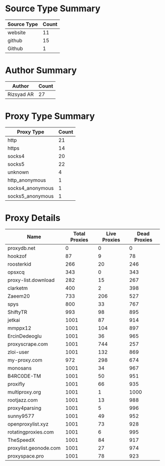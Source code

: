 # Source Type Summary

| Source Type | Count |
|-------------|-------|
| website | 11 |
| github | 15 |
| Github | 1 |


# Author Summary

| Author | Count |
|--------|-------|
| Rizsyad AR | 27 |


# Proxy Type Summary

| Proxy Type | Count |
|------------|-------|
| http | 21 |
| https | 14 |
| socks4 | 20 |
| socks5 | 22 |
| unknown | 4 |
| http_anonymous | 1 |
| socks4_anonymous | 1 |
| socks5_anonymous | 1 |


# Proxy Details

| Name | Total Proxies | Live Proxies | Dead Proxies |
|------|---------------|--------------|---------------|
| proxydb.net | 0 | 0 | 0 |
| hookzof | 87 | 9 | 78 |
| roosterkid | 266 | 20 | 246 |
| opsxcq | 343 | 0 | 343 |
| proxy-list.download | 282 | 15 | 267 |
| clarketm | 400 | 2 | 398 |
| Zaeem20 | 733 | 206 | 527 |
| spys | 800 | 33 | 767 |
| ShiftyTR | 993 | 98 | 895 |
| jetkai | 1001 | 87 | 914 |
| mmppx12 | 1001 | 104 | 897 |
| ErcinDedeoglu | 1001 | 36 | 965 |
| proxyscrape.com | 1001 | 744 | 257 |
| zloi-user | 1001 | 132 | 869 |
| my-proxy.com | 972 | 298 | 674 |
| monosans | 1001 | 34 | 967 |
| B4RC0DE-TM | 1001 | 50 | 951 |
| proxifly | 1001 | 66 | 935 |
| multiproxy.org | 1001 | 1 | 1000 |
| rootjazz.com | 1001 | 13 | 988 |
| proxy4parsing | 1001 | 5 | 996 |
| sunny9577 | 1001 | 49 | 952 |
| openproxylist.xyz | 1001 | 73 | 928 |
| rotatingproxies.com | 1001 | 6 | 995 |
| TheSpeedX | 1001 | 84 | 917 |
| proxylist.geonode.com | 1001 | 27 | 974 |
| proxyspace.pro | 1001 | 78 | 923 |
